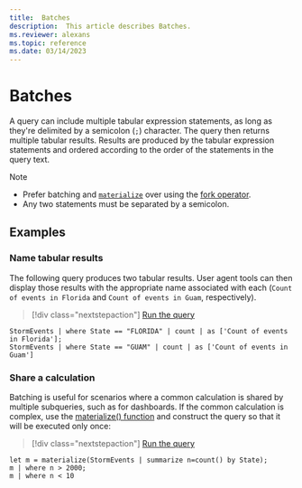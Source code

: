 ```yaml
---
title:  Batches
description:  This article describes Batches.
ms.reviewer: alexans
ms.topic: reference
ms.date: 03/14/2023
---
```

# Batches

A query can include multiple tabular expression statements, as long as they're delimited by a semicolon (`;`) character. The query then returns multiple tabular results. Results are produced by the tabular expression statements and ordered according to the order of the statements in the query text.

> [!NOTE]
>
> * Prefer batching and [`materialize`](materialize-function.md) over using the [fork operator](fork-operator.md).
> * Any two statements must be separated by a semicolon.

## Examples

### Name tabular results

The following query produces two tabular results. User agent tools can then display those results with the appropriate name associated with each (`Count of events in Florida` and `Count of events in Guam`, respectively).

> [!div class="nextstepaction"]
> <a href="https://dataexplorer.azure.com/clusters/help/databases/Samples?query=H4sIAAAAAAAAAwsuyS/KdS1LzSspVqhRKM9ILUpVCC5JLElVsLVVUHLz8Q/ydHFUAkol55fmlQDpxGKFaHVnMCc/TSEVojMzT8EtJ78oMyVRPdaalysYr6HuoY6+xJjoXpqYqx4LAI0euu6hAAAA" target="_blank">Run the query</a>

```kusto
StormEvents | where State == "FLORIDA" | count | as ['Count of events in Florida'];
StormEvents | where State == "GUAM" | count | as ['Count of events in Guam']
```

### Share a calculation

Batching is useful for scenarios where a common calculation is shared by multiple subqueries, such as for dashboards. If the common calculation is complex, use the [materialize() function](./materialize-function.md) and construct the query so that it will be executed only once:

> [!div class="nextstepaction"]
> <a href="https://dataexplorer.azure.com/clusters/help/databases/Samples?query=H4sIAAAAAAAAA8tJLVHIVbBVyE0sSS3KTMzJrErVCC7JL8p1LUvNKylWqFEoLs3NTSwCiivk2Sbnl+aVaGgqJFUqBJcAdWha83LlAtWUZ6QWAeUV7BSMDAwM0ARtFAwNAArTIWBnAAAA" target="_blank">Run the query</a>

```kusto
let m = materialize(StormEvents | summarize n=count() by State);
m | where n > 2000;
m | where n < 10
```
